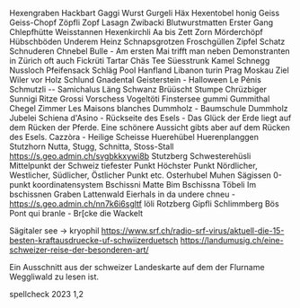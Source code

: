 Hexengraben
Hackbart
Gaggi
Wurst
Gurgeli
Häx
Hexentobel
honig
Geiss
Geiss-Chopf
Zöpfli
Zopf
Lasagn
Zwibacki
Blutwurstmatten
Erster Gang
Chlepfhütte
Weisstannen
Hexenkirchli
Aa bis Zett
Zorn
Mörderchöpf
Hübschböden
Underem Heinz
Schnapsgrotzen
Froschgüllen
Zipfel
Schatz
Schnuderen
Chnebel
Bulle - Am ersten Mai trifft man neben Demonstranten in Zürich oft auch 
Fickrüti
Tartar
Chäs
Tee
Süesstrunk
Kamel
Schnegg
Nussloch
Pfeifensack
Schläg
Pool
Hanfland
Libanon
turin
Prag
Moskau
Ziel
Wiler vor Holz
Schlund
Gnadental
Geisterstein - Halloween
Le Pénis
Schmutzli -- Samichalus
Läng Schwanz
Brüüscht
Stumpe
Chrüzbiger
Sunnigi Ritze
Grossi Vorschess
Vogeltöti
Finstersee
gummi
Gummithal
Chegel
Zimmer
Les Maisons blanches
Dummholz - Baumschule Dummholz
Jubelei
Schiena d'Asino - Rückseite des Esels - Das Glück der Erde liegt auf dem Rücken der Pferde. Eine schönere Aussicht gibts aber auf dem Rücken des Esels. 
Cazzòra - Heilige Scheisse
Huerehübel
Huerenplanggen
Stutzhorn
Nutta, Stugg, Schnitta, Stoss-Stall https://s.geo.admin.ch/svgbkkxywi8b
Stutzberg
Schwesterehüsli
Mittelpunkt der Schweiz
tiefester Punkt
Höchster Punkt
Nördlicher, Westlicher, Südlicher, Östlicher Punkt etc.
Osterhubel
Muhen
Sägissen
0-punkt koordinatensystem
Bschissni Matte
Bim Bschissna Töbeli
Im bschissnen Graben
Lattenwald
Eierhals
in da undere chneu - https://s.geo.admin.ch/nn7k6i6sgltf
löli
Rotzberg
Gipfli
Schlimmberg
Bös
Pont qui branle - Br[cke die Wackelt

Sägitaler see -> kryophil
https://www.srf.ch/radio-srf-virus/aktuell-die-15-besten-kraftausdruecke-uf-schwiizerduetsch
https://landumusig.ch/eine-schweizer-reise-der-besonderen-art/


Ein Ausschnitt aus der schweizer Landeskarte auf dem der Flurname Weggliwald zu lesen ist. 

spellcheck 
2023
 1,2
